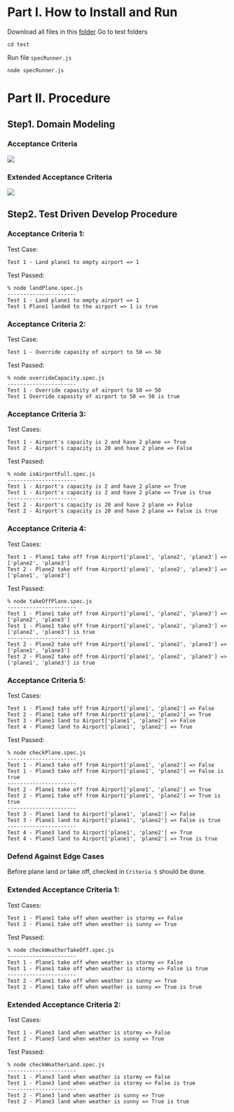 # Part I. How to Install and Run
 Download all files in this [folder](/Challenge1-Airport/)
 Go to test folders
 ```
 cd test
 ```
 Run file `specRunner.js`
 ```
 node specRunner.js
 ```
 

# Part II. Procedure
## Step1. Domain Modeling
### Acceptance Criteria
![](/image/DomainModel1.png)
### Extended Acceptance Criteria
![](/image/DomainModel2.png)
## Step2. Test Driven Develop Procedure
### Acceptance Criteria 1:
Test Case:
```
Test 1 - Land plane1 to empty airport => 1
```
Test Passed:
```
% node landPlane.spec.js
----------------------
Test 1 - Land plane1 to empty airport => 1
Test 1 Plane1 landed to the airport => 1 is true
```
### Acceptance Criteria 2:
Test Case:
```
Test 1 - Override capasity of airport to 50 => 50
```
Test Passed:
```
% node overrideCapacity.spec.js
----------------------
Test 1 - Override capasity of airport to 50 => 50
Test 1 Override capasity of airport to 50 => 50 is true
```
### Acceptance Criteria 3:
Test Cases:
```
Test 1 - Airport's capacity is 2 and have 2 plane => True
Test 2 - Airport's capacity is 20 and have 2 plane => False
```
Test Passed:
```
% node isAirportFull.spec.js
----------------------
Test 1 - Airport's capacity is 2 and have 2 plane => True
Test 1 - Airport's capacity is 2 and have 2 plane => True is true
----------------------
Test 2 - Airport's capacity is 20 and have 2 plane => False
Test 2 - Airport's capacity is 20 and have 2 plane => False is true
```
### Acceptance Criteria 4:
Test Cases:
```
Test 1 - Plane1 take off from Airport['plane1', 'plane2', 'plane3'] => ['plane2', 'plane3']
Test 2 - Plane2 take off from Airport['plane1', 'plane2', 'plane3'] => ['plane1', 'plane3']
```
Test Passed:
```
% node takeOffPlane.spec.js
----------------------
Test 1 - Plane1 take off from Airport['plane1', 'plane2', 'plane3'] => ['plane2', 'plane3']
Test 1 - Plane1 take off from Airport['plane1', 'plane2', 'plane3'] => ['plane2', 'plane3'] is true
----------------------
Test 2 - Plane2 take off from Airport['plane1', 'plane2', 'plane3'] => ['plane1', 'plane3']
Test 2 - Plane2 take off from Airport['plane1', 'plane2', 'plane3'] => ['plane1', 'plane3'] is true
```
### Acceptance Criteria 5:
Test Cases:
```
Test 1 - Plane3 take off from Airport['plane1', 'plane2'] => False
Test 2 - Plane1 take off from Airport['plane1', 'plane2'] => True
Test 3 - Plane1 land to Airport['plane1', 'plane2'] => False
Test 4 - Plane3 land to Airport['plane1', 'plane2'] => True
```
Test Passed:
```
% node checkPlane.spec.js
----------------------
Test 1 - Plane3 take off from Airport['plane1', 'plane2'] => False
Test 1 - Plane3 take off from Airport['plane1', 'plane2'] => False is true
----------------------
Test 2 - Plane1 take off from Airport['plane1', 'plane2'] => True
Test 2 - Plane1 take off from Airport['plane1', 'plane2'] => True is true
----------------------
Test 3 - Plane1 land to Airport['plane1', 'plane2'] => False
Test 3 - Plane1 land to Airport['plane1', 'plane2'] => False is true
----------------------
Test 4 - Plane3 land to Airport['plane1', 'plane2'] => True
Test 4 - Plane3 land to Airport['plane1', 'plane2'] => True is true
```
### Defend Against Edge Cases  
Before plane land or take off, checked in `Criteria 5` should be done.

### Extended Acceptance Criteria 1:
Test Cases:
```
Test 1 - Plane1 take off when weather is stormy => False
Test 2 - Plane1 take off when weather is sunny => True
```
Test Passed:
```
% node checkWeatherTakeOff.spec.js
----------------------
Test 1 - Plane1 take off when weather is stormy => False
Test 1 - Plane1 take off when weather is stormy => False is true
----------------------
Test 2 - Plane1 take off when weather is sunny => True
Test 2 - Plane1 take off when weather is sunny => True is true
```
### Extended Acceptance Criteria 2:
Test Cases:
```
Test 1 - Plane3 land when weather is stormy => False
Test 2 - Plane3 land when weather is sunny => True
```
Test Passed:
```
% node checkWeatherLand.spec.js
----------------------
Test 1 - Plane3 land when weather is stormy => False
Test 1 - Plane3 land when weather is stormy => False is true
----------------------
Test 2 - Plane3 land when weather is sunny => True
Test 2 - Plane3 land when weather is sunny => True is true
```

